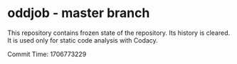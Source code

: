 # oddjob - master branch

This repository contains frozen state of the repository.
Its history is cleared. It is used only for static code
analysis with Codacy.

Commit Time: 1706773229